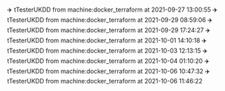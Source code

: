 :airplane: tTesterUKDD from machine:docker_terraform at 2021-09-27 13:00:55
:airplane: tTesterUKDD from machine:docker_terraform at 2021-09-29 08:59:06
:airplane: tTesterUKDD from machine:docker_terraform at 2021-09-29 17:24:27
:airplane: tTesterUKDD from machine:docker_terraform at 2021-10-01 14:10:18
:airplane: tTesterUKDD from machine:docker_terraform at 2021-10-03 12:13:15
:airplane: tTesterUKDD from machine:docker_terraform at 2021-10-04 01:10:20
:airplane: tTesterUKDD from machine:docker_terraform at 2021-10-06 10:47:32
:airplane: tTesterUKDD from machine:docker_terraform at 2021-10-06 11:46:22
